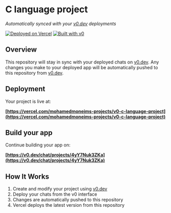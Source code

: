 # C language project

*Automatically synced with your [v0.dev](https://v0.dev) deployments*

[![Deployed on Vercel](https://img.shields.io/badge/Deployed%20on-Vercel-black?style=for-the-badge&logo=vercel)](https://vercel.com/mohamedmoneims-projects/v0-c-language-project)
[![Built with v0](https://img.shields.io/badge/Built%20with-v0.dev-black?style=for-the-badge)](https://v0.dev/chat/projects/4yY7Nuk3ZKa)

## Overview

This repository will stay in sync with your deployed chats on [v0.dev](https://v0.dev).
Any changes you make to your deployed app will be automatically pushed to this repository from [v0.dev](https://v0.dev).

## Deployment

Your project is live at:

**[https://vercel.com/mohamedmoneims-projects/v0-c-language-project](https://vercel.com/mohamedmoneims-projects/v0-c-language-project)**

## Build your app

Continue building your app on:

**[https://v0.dev/chat/projects/4yY7Nuk3ZKa](https://v0.dev/chat/projects/4yY7Nuk3ZKa)**

## How It Works

1. Create and modify your project using [v0.dev](https://v0.dev)
2. Deploy your chats from the v0 interface
3. Changes are automatically pushed to this repository
4. Vercel deploys the latest version from this repository